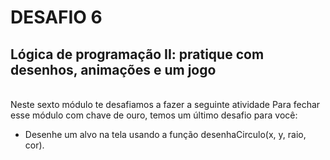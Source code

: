 # DESAFIO 6
## Lógica de programação II: pratique com desenhos, animações e um jogo
<br/>
Neste sexto módulo te desafiamos a fazer a seguinte atividade  
Para fechar esse módulo com chave de ouro, temos um último desafio para você:

 - Desenhe um alvo na tela usando a função desenhaCirculo(x, y, raio, cor).


